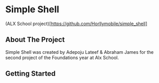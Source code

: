 # Simple Shell
(ALX School project)[https://github.com/Horllymobile/simple_shell]

## About The Project

Simple Shell was created by Adepoju Lateef & Abraham James for the second project of the Foundations year at Alx School.



## Getting Started